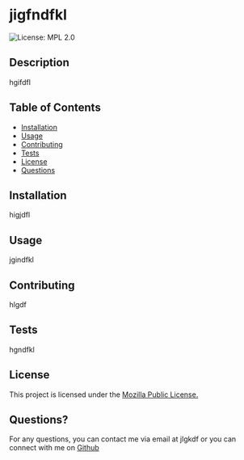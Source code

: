 
  # jigfndfkl

  ![License: MPL 2.0](https://img.shields.io/badge/License-MPL%202.0-brightgreen.svg)


  ## Description
  
  hgifdfl

  ## Table of Contents

  * [Installation](#installation)
  * [Usage](#usage)
  * [Contributing](#contributing)
  * [Tests](#tests)
  * [License](#license)
  * [Questions](#questions)

  ## Installation

  higjdfl

  ## Usage

  jgindfkl

  ## Contributing

  hlgdf

  ## Tests

  hgndfkl

 
  ## License

This project is licensed under the <a href="https://opensource.org/licenses/MPL-2.0">Mozilla Public License.</a>


 


  ## Questions?

  For any questions, you can contact me via email at jlgkdf 
  or you can connect with me on <a href=" https://github.com/igkdf">Github</a> 
 

